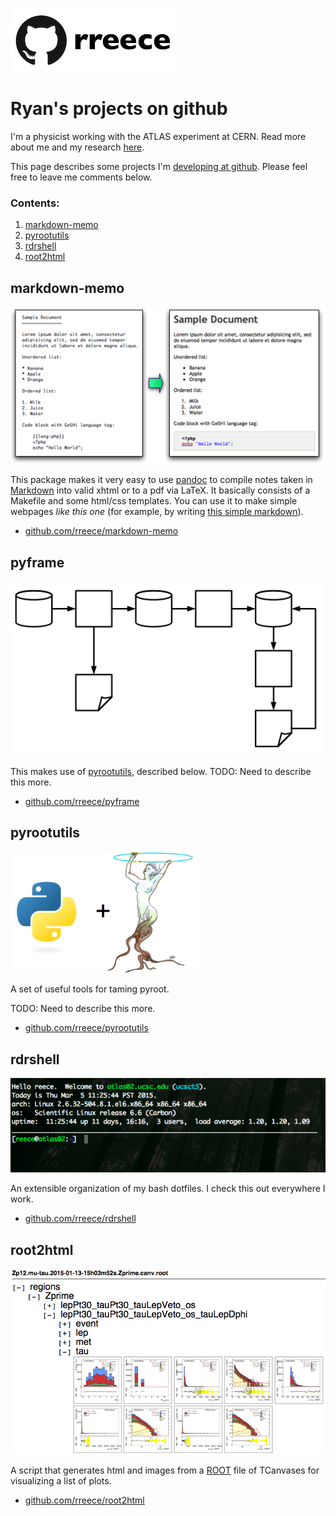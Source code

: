 
[![](../img/github-rreece.png)](https://github.com/rreece)

Ryan's projects on github
================================================================================

I'm a physicist working with the ATLAS experiment at CERN.
Read more about me and my research [here](http://reece.scipp.ucsc.edu/).

This page describes some projects I'm [developing at github](https://github.com/rreece).
Please feel free to leave me comments below.


### Contents:

1.  [markdown-memo](#markdown-memo)
1.  [pyrootutils](#pyrootutils)
1.  [rdrshell](#rdrshell)
1.  [root2html](#root2html)


markdown-memo
--------------------------------------------------------------------------------

<a href="https://github.com/rreece/markdown-memo">
<img src="img/markdown-example.png" alt="markdown-example" width="600"/>
</a>

This package makes it very easy to use [pandoc](http://johnmacfarlane.net/pandoc/)
to compile notes taken in [Markdown](http://daringfireball.net/projects/markdown/syntax)
into valid xhtml or to a pdf via LaTeX. It basically consists of a Makefile and
some html/css templates.  You can use it to make simple webpages *like this one*
(for example, by writing [this simple markdown](https://rreece.github.io/sw/index.md)).

-   [github.com/rreece/markdown-memo](https://github.com/rreece/markdown-memo)


pyframe
--------------------------------------------------------------------------------

<a href="https://github.com/rreece/pyframe">
<img src="img/process-cycle-fig.png" alt="pyframe-logo" width="500"/>
</a>

This makes use of [pyrootutils](https://github.com/rreece/pyrootutils), described below.
TODO: Need to describe this more.

-   [github.com/rreece/pyframe](https://github.com/rreece/pyframe)


pyrootutils
--------------------------------------------------------------------------------

<a href="https://github.com/rreece/pyrootutils">
<img src="img/pyrootutils-logo.png" alt="pyrootutils-logo" width="300"/>
</a>

A set of useful tools for taming pyroot.

TODO: Need to describe this more.

-   [github.com/rreece/pyrootutils](https://github.com/rreece/pyrootutils)


rdrshell
--------------------------------------------------------------------------------

<a href="https://github.com/rreece/rdrshell">
<img src="img/rdrshell-bash-prompt.png" alt="rdrshell-bash-prompt" width="600"/>
</a>

An extensible organization of my bash dotfiles.
I check this out everywhere I work.

-   [github.com/rreece/rdrshell](https://github.com/rreece/rdrshell)


root2html
--------------------------------------------------------------------------------

<a href="https://github.com/rreece/root2html">
<img src="img/root2html-example.png" alt="root2html-example" width="600"/>
</a>

A script that generates html and images from a [ROOT](https://root.cern.ch/)
file of TCanvases for visualizing a list of plots.

-   [github.com/rreece/root2html](https://github.com/rreece/root2html)


